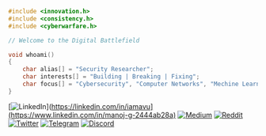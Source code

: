 ~~~c
#include <innovation.h>
#include <consistency.h>
#include <cyberwarfare.h>

// Welcome to the Digital Battlefield

void whoami()
{
    char alias[] = "Security Researcher";
    char interests[] = "Building | Breaking | Fixing";
    char focus[] = "Cybersecurity", "Computer Networks", "Mechine Learning";
}
~~~


[![LinkedIn](https://img.shields.io/badge/LinkedIn-0077B5?style=for-the-badge&logo=linkedin&logoColor=white)](https://linkedin.com/in/iamavu](https://www.linkedin.com/in/manoj-g-2444ab28a) 
[![Medium](https://img.shields.io/badge/Medium-12100E?style=for-the-badge&logo=medium&logoColor=white)](https://medium.com/)
[![Reddit](https://img.shields.io/badge/Reddit-FF4500?style=for-the-badge&logo=reddit&logoColor=white)](https://reddit.com/user/) 
[![Twitter](https://img.shields.io/badge/Twitter-1DA1F2?style=for-the-badge&logo=twitter&logoColor=white)](https://twitter.com/) 
[![Telegram](https://img.shields.io/badge/Telegram-2CA5E0?style=for-the-badge&logo=telegram&logoColor=white)](https://t.me/)
[![Discord](https://img.shields.io/badge/Discord-7289DA?style=for-the-badge&logo=discord&logoColor=white)]([https://discord.com/users/534185484197429248](https://discord.gg/wF9pEQDB))
